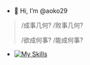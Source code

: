 - 👋 Hi, I’m @aoko29

> /成事几何? /败事几何?
>
> /欲成何事? /能成何事?

- [![My Skills](https://skillicons.dev/icons?i=visualstudio,vscode,idea,eclipse,ps,ai,pr,ae,blender,unity&perline=4)](https://skillicons.dev)


<!---
aoko29/aoko29 is a ✨ special ✨ repository because its `README.md` (this file) appears on your GitHub profile.
You can click the Preview link to take a look at your changes.
--->
